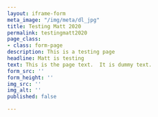 ```yaml
---
layout: iframe-form
meta_image: "/img/meta/dl_jpg"
title: Testing Matt 2020
permalink: testingmatt2020
page_class:
- class: form-page
description: This is a testing page
headline: Matt is testing
text: This is the page text.  It is dummy text.
form_src: ''
form_height: ''
img_src: ''
img_alt: ''
published: false

---
```

